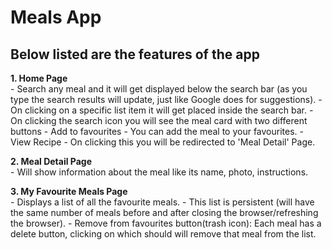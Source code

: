 # Meals App
## Below listed are the features of the app
**1. Home Page**    
     - Search any meal and it will get displayed below the search bar (as you type the search results will update, just like Google does for suggestions).
     - On clicking on a specific list item it will get placed inside the search bar.
     - On clicking the search icon you will see the meal card with two different buttons
       - Add to favourites - You can add the meal to your favourites.
       - View Recipe - On clicking this you will be redirected to 'Meal Detail' Page.

**2. Meal Detail Page**    
     - Will show information about the meal like its name, photo, instructions.

**3. My Favourite Meals Page**    
     - Displays a list of all the favourite meals.
     - This list is persistent (will have the same number of meals before and after closing the browser/refreshing the browser).
     - Remove from favourites button(trash icon): Each meal has a delete button, clicking on which should will remove that meal from the list.
